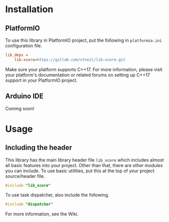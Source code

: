 # Installation

## PlatformIO

To use this library in PlatformIO project, put the following in `platformio.ini` configuration file.

```ini
lib_deps =
    lib-xcore=https://gitlab.com/vtneil/lib-xcore.git
```

Make sure your platform supports C++17.
For more information, please visit your platform's documentation
or related forums on setting up C++17 support in your PlatformIO project.

## Arduino IDE

Coming soon!

# Usage

## Including the header

This library has the main library header file `lib_xcore` which includes almost all
basic features into your project. Other than that, there are other modules you can include.
To use basic utilities, put this at the top of your project source/header file.

```c++
#include "lib_xcore"
```

To use task dispatcher, also include the following.

```c++
#include "dispatcher"
```

For more information, see the Wiki.
